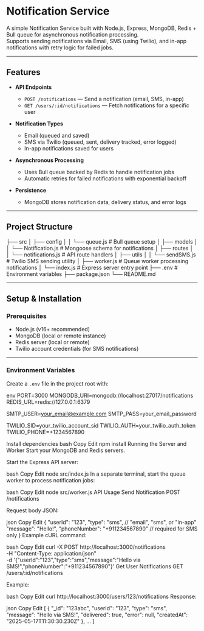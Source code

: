 # Notification Service

A simple Notification Service built with Node.js, Express, MongoDB, Redis + Bull queue for asynchronous notification processing.  
Supports sending notifications via Email, SMS (using Twilio), and in-app notifications with retry logic for failed jobs.

---

## Features

- **API Endpoints**  
  - `POST /notifications` — Send a notification (email, SMS, in-app)  
  - `GET /users/:id/notifications` — Fetch notifications for a specific user

- **Notification Types**  
  - Email (queued and saved)  
  - SMS via Twilio (queued, sent, delivery tracked, error logged)  
  - In-app notifications saved for users

- **Asynchronous Processing**  
  - Uses Bull queue backed by Redis to handle notification jobs  
  - Automatic retries for failed notifications with exponential backoff

- **Persistence**  
  - MongoDB stores notification data, delivery status, and error logs

---

## Project Structure

├── src
│ ├── config
│ │ └── queue.js # Bull queue setup
│ ├── models
│ │ └── Notification.js # Mongoose schema for notifications
│ ├── routes
│ │ └── notifications.js # API route handlers
│ ├── utils
│ │ └── sendSMS.js # Twilio SMS sending utility
│ ├── worker.js # Queue worker processing notifications
│ └── index.js # Express server entry point
├── .env # Environment variables
├── package.json
└── README.md


---

## Setup & Installation

### Prerequisites

- Node.js (v16+ recommended)  
- MongoDB (local or remote instance)  
- Redis server (local or remote)  
- Twilio account credentials (for SMS notifications)  

---

### Environment Variables

Create a `.env` file in the project root with:


env
PORT=3000
MONGODB_URI=mongodb://localhost:27017/notifications
REDIS_URL=redis://127.0.0.1:6379

SMTP_USER=your_email@example.com
SMTP_PASS=your_email_password

TWILIO_SID=your_twilio_account_sid
TWILIO_AUTH=your_twilio_auth_token
TWILIO_PHONE=+1234567890


Install dependencies
bash
Copy
Edit
npm install
Running the Server and Worker
Start your MongoDB and Redis servers.

Start the Express API server:

bash
Copy
Edit
node src/index.js
In a separate terminal, start the queue worker to process notification jobs:

bash
Copy
Edit
node src/worker.js
API Usage
Send Notification
POST /notifications

Request body JSON:

json
Copy
Edit
{
  "userId": "123",
  "type": "sms",          // "email", "sms", or "in-app"
  "message": "Hello!",
  "phoneNumber": "+911234567890"  // required for SMS only
}
Example cURL command:

bash
Copy
Edit
curl -X POST http://localhost:3000/notifications \
  -H "Content-Type: application/json" \
  -d '{"userId":"123","type":"sms","message":"Hello via SMS!","phoneNumber":"+911234567890"}'
Get User Notifications
GET /users/:id/notifications

Example:

bash
Copy
Edit
curl http://localhost:3000/users/123/notifications
Response:

json
Copy
Edit
[
  {
    "_id": "123abc",
    "userId": "123",
    "type": "sms",
    "message": "Hello via SMS!",
    "delivered": true,
    "error": null,
    "createdAt": "2025-05-17T11:30:30.230Z"
  },
  ...
]
